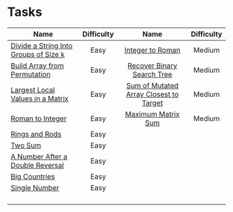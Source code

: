 # Tasks

| Name                                                                                                          | Difficulty |                                                      Name                                                       | Difficulty |
|---------------------------------------------------------------------------------------------------------------|:----------:|:---------------------------------------------------------------------------------------------------------------:|:----------:|
| [Divide a String Into Groups of Size k](https://leetcode.com/problems/divide-a-string-into-groups-of-size-k/) |    Easy    |                       [Integer to Roman](https://leetcode.com/problems/integer-to-roman/)                       |   Medium   |
| [Build Array from Permutation](https://leetcode.com/problems/build-array-from-permutation/)                   |    Easy    |             [Recover Binary Search Tree](https://leetcode.com/problems/recover-binary-search-tree/)             |   Medium   |
| [Largest Local Values in a Matrix](https://leetcode.com/problems/largest-local-values-in-a-matrix/)           |    Easy    | [Sum of Mutated Array Closest to Target](https://leetcode.com/problems/sum-of-mutated-array-closest-to-target/) |   Medium   |
| [Roman to Integer](https://leetcode.com/problems/roman-to-integer/)                                           |    Easy    |               [Maximum Matrix Sum](https://leetcode.com/problems/maximum-matrix-sum/description/)               |   Medium   |
| [Rings and Rods](https://leetcode.com/problems/rings-and-rods/)                                               |    Easy    |                                                                                                                 |            |
| [Two Sum](https://leetcode.com/problems/two-sum/)                                                             |    Easy    |                                                                                                                 |            |
| [A Number After a Double Reversal](https://leetcode.com/problems/a-number-after-a-double-reversal/)           |    Easy    |                                                                                                                 |            |
| [Big Countries](https://leetcode.com/problems/big-countries/)                                                 |    Easy    |                                                                                                                 |            |
| [Single Number](https://leetcode.com/problems/single-number/)                                                 |    Easy    |                                                                                                                 |            |
|                                                                                                               |            |                                                                                                                 |            |
|                                                                                                               |            |                                                                                                                 |            |
|                                                                                                               |            |                                                                                                                 |            |
|                                                                                                               |            |                                                                                                                 |            |                                                                                                   
